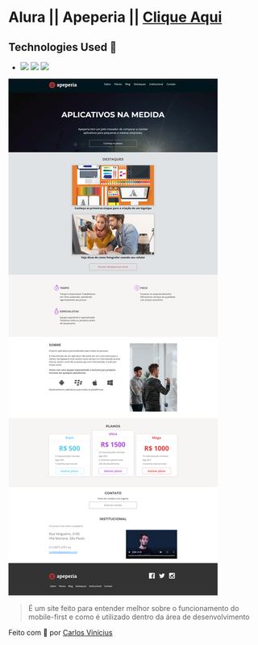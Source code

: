 # Alura || Apeperia  || <a href="https://carlosvinicius-ai.github.io/AluraCurso-Front-End/Apeperia/">Clique Aqui</a>

## Technologies Used 🧩

*  <img src="https://img.shields.io/badge/HTML5-E34F26?style=for-the-badge&logo=html5&logoColor=white" /> <img src="https://img.shields.io/badge/CSS3-1572B6?style=for-the-badge&logo=css3&logoColor=white"/>  <img src="https://img.shields.io/badge/Material--UI-0081CB?style=for-the-badge&logo=material-ui&logoColor=white"/>

<img src="img/site.png" alt="exemplo imagem">

> É um site feito para entender melhor sobre o funcionamento do mobile-first e como é utilizado dentro da área de desenvolvimento  

Feito com **💜** por <a href="https://www.linkedin.com/in/carlosvini/">Carlos Vinícius</a>